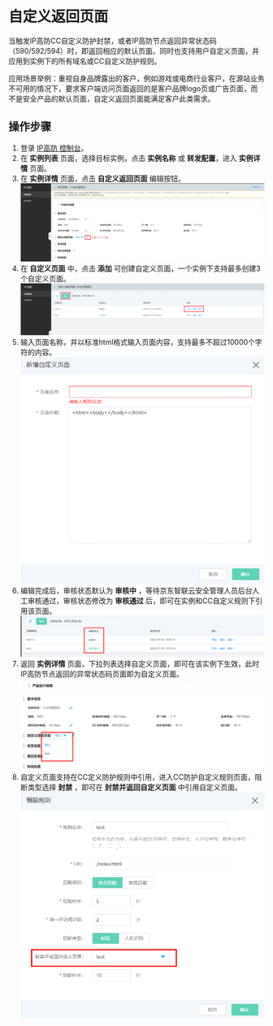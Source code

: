 # 自定义返回页面

当触发IP高防CC自定义防护封禁，或者IP高防节点返回异常状态码（590/592/594）时，即返回相应的默认页面。同时也支持用户自定义页面，并应用到实例下的所有域名或CC自定义防护规则。

应用场景举例：重视自身品牌露出的客户，例如游戏或电商行业客户，在源站业务不可用的情况下，要求客户端访问页面返回的是客户品牌logo页或广告页面，而不是安全产品的默认页面，自定义返回页面能满足客户此类需求。

## 操作步骤
1. 登录 [IP高防 控制台](https://ip-anti-console.jdcloud.com/instancelist)。
2. 在 **实例列表** 页面，选择目标实例，点击 **实例名称** 或 **转发配置**，进入 **实例详情** 页面。
3. 在 **实例详情** 页面，点击 **自定义返回页面** 编辑按钮。</br>
![](../../../../image/Advanced%20Anti-DDoS/self-define%20default%20page01.png)</br>
4. 在 **自定义页面** 中，点击 **添加** 可创建自定义页面，一个实例下支持最多创建3个自定义页面。</br>
![](../../../../image/Advanced%20Anti-DDoS/self-define%20default%20page02.png)</br>
5. 输入页面名称，并以标准html格式输入页面内容，支持最多不超过10000个字符的内容。</br>
![](../../../../image/Advanced%20Anti-DDoS/self-define%20default%20page03.png)</br>
6. 编辑完成后，审核状态默认为 **审核中** ，等待京东智联云安全管理人员后台人工审核通过，审核状态修改为 **审核通过** 后，即可在实例和CC自定义规则下引用该页面。</br>
![](../../../../image/Advanced%20Anti-DDoS/self-define%20default%20page05.png)</br>
7. 返回 **实例详情** 页面，下拉列表选择自定义页面，即可在该实例下生效，此时IP高防节点返回的异常状态码页面即为自定义页面。</br>
![](../../../../image/Advanced%20Anti-DDoS/self-define%20default%20page04.png)</br>
8. 自定义页面支持在CC定义防护规则中引用，进入CC防护自定义规则页面，阻断类型选择 **封禁** ，即可在 **封禁并返回自定义页面** 中引用自定义页面。</br>
![](../../../../image/Advanced%20Anti-DDoS/self-define%20default%20page06.png)</br>
